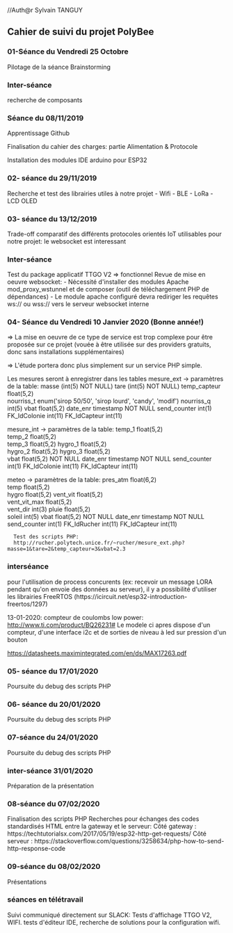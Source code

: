 //Auth@r Sylvain TANGUY


<h2> Cahier de suivi du projet PolyBee </h2>

<h3>01-Séance du Vendredi 25 Octobre </h3>

Pilotage de la séance Brainstorming

<h3>Inter-séance</h3>
  
recherche de composants
 
<h3>Séance du 08/11/2019 </h3>

  Apprentissage Github
  
  Finalisation du cahier des charges: partie Alimentation & Protocole
  
  Installation des modules IDE arduino pour ESP32

<h3>02- séance du 29/11/2019</h3>
  Recherche et test des librairies utiles à notre projet
    - Wifi
    - BLE
    - LoRa
    - LCD OLED

<h3>03- séance du 13/12/2019 </h3>

  Trade-off comparatif des différents protocoles orientés IoT utilisables pour notre projet: le websocket est interessant
 
<h3>Inter-séance</h3>
  Test du package applicatif TTGO V2 => fonctionnel
  Revue de mise en oeuvre websocket:
    - Nécessité d'installer des modules Apache mod_proxy_wstunnel et de composer (outil de téléchargement PHP de dépendances)
    - Le module apache configuré devra rediriger les requêtes ws:// ou wss:// vers le serveur websocket interne
 
 
 
 <h3>04- Séance du Vendredi 10 Janvier 2020 (Bonne année!) </h3>
  => La mise en oeuvre de ce type de service est trop complexe pour être proposée sur ce projet (vouée à être utilisée sur des providers gratuits, donc sans installations supplémentaires)
  
 => L'étude portera donc plus simplement sur un service PHP simple.
 
Les mesures seront à enregistrer dans les tables
mesure_ext
 -> paramètres de la table:
      masse (int(5) NOT NULL)
      tare (int(5) NOT NULL)
      temp_capteur	float(5,2)	
      nourriss_t	enum('sirop 50/50', 'sirop lourd', 'candy', 'modif')
      nourriss_q	int(5)
      vbat	float(5,2)
      date_enr	timestamp	 NOT NULL
      send_counter	int(1)
      FK_IdColonie	int(11)
      FK_IdCapteur	int(11)
      
mesure_int
  -> paramètres de la table:
      temp_1	float(5,2)	
      temp_2	float(5,2)	
      temp_3	float(5,2)
      hygro_1	float(5,2)	
      hygro_2	float(5,2)
      hygro_3	float(5,2)	
      vbat	float(5,2)	NOT NULL
      date_enr	timestamp	NOT NULL
      send_counter	int(1)
      FK_IdColonie	int(11)
      FK_IdCapteur	int(11)	
      
meteo
  -> paramètres de la table:
    	pres_atm	float(6,2)	
      temp	float(5,2)	
      hygro	float(5,2)
      vent_vit	float(5,2)	
      vent_vit_max	float(5,2)	
      vent_dir	int(3)
      pluie	float(5,2)	
      soleil	int(5)
      vbat	float(5,2)	NOT NULL
      date_enr	timestamp	NOT NULL
      send_counter	int(1)
      FK_IdRucher	int(11)
      FK_IdCapteur	int(11)
      
      
      Test des scripts PHP:
      http://rucher.polytech.unice.fr/~rucher/mesure_ext.php?masse=1&tare=2&temp_capteur=3&vbat=2.3
      
 <h3>interséance  </h3>
 pour l'utilisation de process concurents (ex: recevoir un message LORA pendant qu'on envoie des données au serveur), il y a possibilité d'utiliser les librairies FreeRTOS (https://icircuit.net/esp32-introduction-freertos/1297)

13-01-2020: compteur de coulombs low power: http://www.ti.com/product/BQ26231#
Le modele ci apres dispose d'un compteur, d'une interface i2c et de sorties de niveau à led sur pression d'un bouton

https://datasheets.maximintegrated.com/en/ds/MAX17263.pdf


<h3>05- séance du 17/01/2020</h3>
Poursuite du debug des scripts PHP

<h3>06- séance du 20/01/2020</h3>
Poursuite du debug des scripts PHP

<h3>07-séance du 24/01/2020</h3>
Poursuite du debug des scripts PHP

<h3>inter-séance 31/01/2020</h3>
Préparation de la présentation

<h3>08-séance du 07/02/2020</h3>
Finalisation des scripts PHP
Recherches pour échanges des codes standardisés HTML entre la gateway et le serveur:
 Côté gateway : https://techtutorialsx.com/2017/05/19/esp32-http-get-requests/
 Côté serveur : https://stackoverflow.com/questions/3258634/php-how-to-send-http-response-code
 
<h3>09-séance du 08/02/2020</h3>
Présentations

<h3>séances en télétravail</h3>
Suivi communiqué directement sur SLACK:
Tests d'affichage TTGO V2, WIFI. tests d'éditeur IDE, recherche de solutions pour la configuration wifi.

